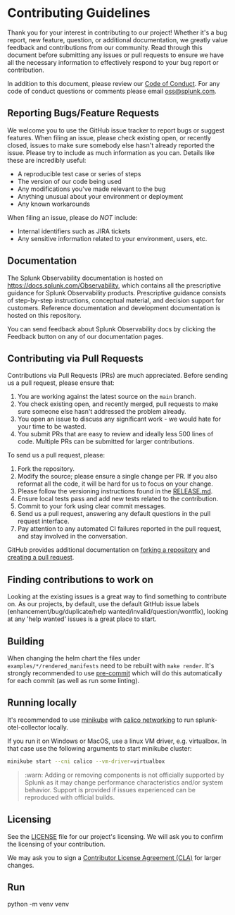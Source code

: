 # Contributing Guidelines

Thank you for your interest in contributing to our project! Whether it's a bug
report, new feature, question, or additional documentation, we greatly value
feedback and contributions from our community. Read through this document
before submitting any issues or pull requests to ensure we have all the
necessary information to effectively respond to your bug report or
contribution.

In addition to this document, please review our [Code of
Conduct](CODE_OF_CONDUCT.md). For any code of conduct questions or comments
please email oss@splunk.com.

## Reporting Bugs/Feature Requests

We welcome you to use the GitHub issue tracker to report bugs or suggest
features. When filing an issue, please check existing open, or recently closed,
issues to make sure somebody else hasn't already reported the issue. Please try
to include as much information as you can. Details like these are incredibly
useful:

- A reproducible test case or series of steps
- The version of our code being used
- Any modifications you've made relevant to the bug
- Anything unusual about your environment or deployment
- Any known workarounds

When filing an issue, please do *NOT* include:

- Internal identifiers such as JIRA tickets
- Any sensitive information related to your environment, users, etc.

## Documentation

The Splunk Observability documentation is hosted on https://docs.splunk.com/Observability,
which contains all the prescriptive guidance for Splunk Observability products.
Prescriptive guidance consists of step-by-step instructions, conceptual material,
and decision support for customers. Reference documentation and development
documentation is hosted on this repository.

You can send feedback about Splunk Observability docs by clicking the Feedback
button on any of our documentation pages.

## Contributing via Pull Requests

Contributions via Pull Requests (PRs) are much appreciated. Before sending us a
pull request, please ensure that:

1. You are working against the latest source on the `main` branch.
2. You check existing open, and recently merged, pull requests to make sure
   someone else hasn't addressed the problem already.
3. You open an issue to discuss any significant work - we would hate for your
   time to be wasted.
4. You submit PRs that are easy to review and ideally less 500 lines of code.
   Multiple PRs can be submitted for larger contributions.

To send us a pull request, please:

1. Fork the repository.
2. Modify the source; please ensure a single change per PR. If you also
   reformat all the code, it will be hard for us to focus on your change.
3. Please follow the versioning instructions found in the [RELEASE.md](https://github.com/signalfx/splunk-otel-collector-chart/blob/main/RELEASE.md).
4. Ensure local tests pass and add new tests related to the contribution.
5. Commit to your fork using clear commit messages.
6. Send us a pull request, answering any default questions in the pull request
   interface.
7. Pay attention to any automated CI failures reported in the pull request, and
   stay involved in the conversation.

GitHub provides additional documentation on [forking a
repository](https://help.github.com/articles/fork-a-repo/) and [creating a pull
request](https://help.github.com/articles/creating-a-pull-request/).

## Finding contributions to work on

Looking at the existing issues is a great way to find something to contribute
on. As our projects, by default, use the default GitHub issue labels
(enhancement/bug/duplicate/help wanted/invalid/question/wontfix), looking at
any 'help wanted' issues is a great place to start.

## Building

When changing the helm chart the files under `examples/*/rendered_manifests` need to be rebuilt with `make render`. It's strongly recommended to use [pre-commit](https://pre-commit.com/) which will do this automatically for each commit (as well as run some linting).

## Running locally

It's recommended to use [minikube](https://github.com/kubernetes/minikube) with
[calico networking](https://docs.projectcalico.org/getting-started/kubernetes/) to run splunk-otel-collector locally.

If you run it on Windows or MacOS, use a linux VM driver, e.g. virtualbox.
In that case use the following arguments to start minikube cluster:

```bash
minikube start --cni calico --vm-driver=virtualbox
```
> :warn: Adding or removing components is not officially supported by Splunk as
> it may change performance characteristics and/or system behavior. Support is
> provided if issues experienced can be reproduced with official builds.

## Licensing

See the [LICENSE](LICENSE) file for our project's licensing. We will ask you to
confirm the licensing of your contribution.

We may ask you to sign a [Contributor License Agreement
(CLA)](http://en.wikipedia.org/wiki/Contributor_License_Agreement) for larger
changes.

## Run
python -m venv venv
